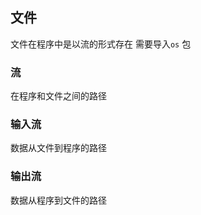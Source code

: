##  文件
文件在程序中是以流的形式存在
需要导入`os` 包

###   流
在程序和文件之间的路径

###   输入流
数据从文件到程序的路径

###   输出流
数据从程序到文件的路径
